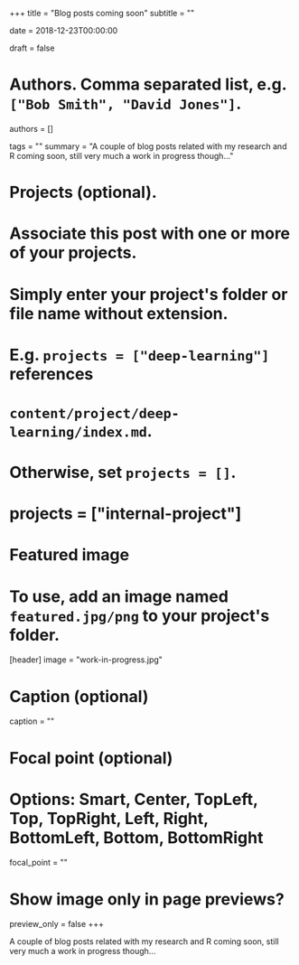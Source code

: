 +++
title = "Blog posts coming soon"
subtitle = ""

date = 2018-12-23T00:00:00

draft = false

# Authors. Comma separated list, e.g. `["Bob Smith", "David Jones"]`.
authors = []

tags = ""
summary = "A couple of blog posts related with my research and R coming soon, still very much a work in progress though..."

# Projects (optional).
#   Associate this post with one or more of your projects.
#   Simply enter your project's folder or file name without extension.
#   E.g. `projects = ["deep-learning"]` references 
#   `content/project/deep-learning/index.md`.
#   Otherwise, set `projects = []`.
# projects = ["internal-project"]

# Featured image
# To use, add an image named `featured.jpg/png` to your project's folder. 
[header]
  image = "work-in-progress.jpg"
  # Caption (optional)
  caption = ""

  # Focal point (optional)
  # Options: Smart, Center, TopLeft, Top, TopRight, Left, Right, BottomLeft, Bottom, BottomRight
  focal_point = ""

  # Show image only in page previews?
  preview_only = false
+++

A couple of blog posts related with my research and R coming soon, still very much a work in progress though...